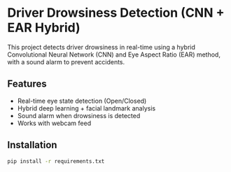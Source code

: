 # Driver Drowsiness Detection (CNN + EAR Hybrid)

This project detects driver drowsiness in real-time using a hybrid Convolutional Neural Network (CNN) and Eye Aspect Ratio (EAR) method, with a sound alarm to prevent accidents.

## Features
- Real-time eye state detection (Open/Closed)
- Hybrid deep learning + facial landmark analysis
- Sound alarm when drowsiness is detected
- Works with webcam feed

## Installation
```bash
pip install -r requirements.txt
